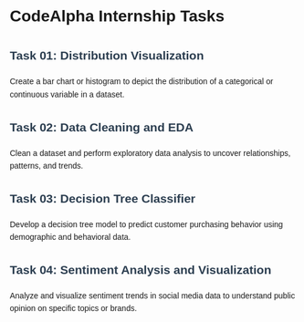 <!DOCTYPE html>
<html lang="en">
<head>
    <meta charset="UTF-8">
    <meta name="viewport" content="width=device-width, initial-scale=1.0">
    <title>Internship Tasks</title>
    <style>
        body {
            font-family: Arial, sans-serif;
            line-height: 1.6;
            margin: 20px;
        }
        h2 {
            color: #2c3e50;
        }
        p {
            margin: 10px 0;
        }
    </style>
</head>
<body>

<h1>CodeAlpha Internship Tasks</h1>

<h2>Task 01: Distribution Visualization</h2>
<p>Create a bar chart or histogram to depict the distribution of a categorical or continuous variable in a dataset.</p>

<h2>Task 02: Data Cleaning and EDA</h2>
<p>Clean a dataset and perform exploratory data analysis to uncover relationships, patterns, and trends.</p>

<h2>Task 03: Decision Tree Classifier</h2>
<p>Develop a decision tree model to predict customer purchasing behavior using demographic and behavioral data.</p>

<h2>Task 04: Sentiment Analysis and Visualization</h2>
<p>Analyze and visualize sentiment trends in social media data to understand public opinion on specific topics or brands.</p>

</body>
</html>
